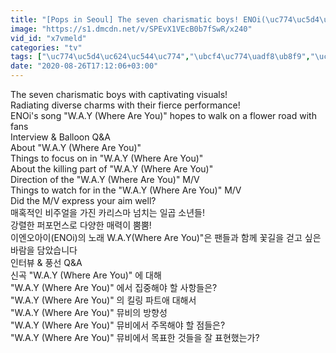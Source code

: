 ```yaml
---
title: "[Pops in Seoul] The seven charismatic boys! ENOi(\uc774\uc5d4\uc624\uc544\uc774)'s Interview for 'Where Are You'"
image: "https://s1.dmcdn.net/v/SPEvX1VEcB0b7fSwR/x240"
vid_id: "x7vmeld"
categories: "tv"
tags: ["\uc774\uc5d4\uc624\uc544\uc774","\ubcf4\uc774\uadf8\ub8f9","\uc2e0\uace1"]
date: "2020-08-26T17:12:06+03:00"
---
```

The seven charismatic boys with captivating visuals!  <br>Radiating diverse charms with their fierce performance!  <br>ENOi's song &quot;W.A.Y (Where Are You)&quot; hopes to walk on a flower road with fans  <br>Interview &amp; Balloon Q&amp;A  <br>About &quot;W.A.Y (Where Are You)&quot;  <br>Things to focus on in &quot;W.A.Y (Where Are You)&quot;  <br>About the killing part of &quot;W.A.Y (Where Are You)&quot;  <br>Direction of the &quot;W.A.Y (Where Are You)&quot; M/V  <br>Things to watch for in the  &quot;W.A.Y (Where Are You)&quot; M/V  <br>Did the M/V express your aim well?  <br>매혹적인 비주얼을 가진 카리스마 넘치는 일곱 소년들!  <br>강렬한 퍼포먼스로 다양한 매력이 뿜뿜!  <br>이엔오아이(ENOi)의 노래 W.A.Y(Where Are You)&quot;은 팬들과 함께 꽃길을 걷고 싶은 바람을 담았습니다  <br>인터뷰 &amp; 풍선 Q&amp;A  <br>신곡 &quot;W.A.Y (Where Are You)&quot; 에 대해  <br>&quot;W.A.Y (Where Are You)&quot; 에서 집중해야 할 사항들은?  <br>&quot;W.A.Y (Where Are You)&quot; 의 킬링 파트애 대해서  <br>&quot;W.A.Y (Where Are You)&quot; 뮤비의 방향성  <br>&quot;W.A.Y (Where Are You)&quot; 뮤비에서 주목해야 할 점들은?  <br>&quot;W.A.Y (Where Are You)&quot; 뮤비에서 목표한 것들을 잘 표현했는가?
